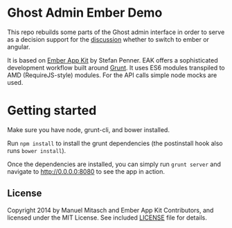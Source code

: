 # Ghost Admin Ember Demo

This repo rebuilds some parts of the Ghost admin interface in order to serve as a decision support for the [discussion](https://github.com/TryGhost/Ghost/issues/2144) whether to switch to ember or angular.

It is based on [Ember App Kit](https://github.com/stefanpenner/ember-app-kit) by Stefan Penner. EAK offers a sophisticated development workflow built around [Grunt](http://gruntjs.com/). It uses ES6 modules transpiled to AMD (RequireJS-style) modules. For the API calls simple node mocks are used. 


# Getting started

Make sure you have node, grunt-cli, and bower installed.

Run `npm install` to install the grunt dependencies (the postinstall hook also runs `bower install`).

Once the dependencies are installed, you can simply run `grunt server` and navigate to http://0.0.0.0:8080 to see the app in action.


## License

Copyright 2014 by Manuel Mitasch and Ember App Kit Contributors, and licensed under the MIT License. See included
[LICENSE](/stefanpenner/ember-app-kit/blob/master/LICENSE) file for details.
